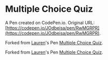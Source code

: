 # Multiple Choice Quiz

A Pen created on CodePen.io. Original URL: [https://codepen.io/JOdbeisa/pen/RwMGRPR](https://codepen.io/JOdbeisa/pen/RwMGRPR).



Forked from [Lauren](http://codepen.io/phantomesse/)'s Pen [Multiple Choice Quiz](http://codepen.io/phantomesse/pen/YPrqLJ/).

Forked from [Lauren](http://codepen.io/phantomesse/)'s Pen [Multiple Choice Quiz](http://codepen.io/phantomesse/pen/YPrqLJ/).